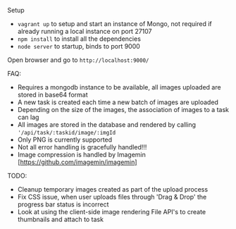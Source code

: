 Setup

- ```vagrant up``` to setup and start an instance of Mongo, not required if already running a local instance on port 27107
- ```npm install``` to install all the dependencies
- ```node server``` to startup, binds to port 9000

Open browser and go to ```http://localhost:9000/```

FAQ:
- Requires a mongodb instance to be available, all images uploaded are stored in base64 format
- A new task is created each time a new batch of images are uploaded
- Depending on the size of the images, the association of images to a task can lag
- All images are stored in the database and rendered by calling ```'/api/task/:taskid/image/:imgId```
- Only PNG is currently supported
- Not all error handling is gracefully handled!!!
- Image compression is handled by Imagemin [https://github.com/imagemin/imagemin]

TODO:
- Cleanup temporary images created as part of the upload process
- Fix CSS issue, when user uploads files through 'Drag & Drop' the progress bar status is incorrect 
- Look at using the client-side image rendering File API's to create thumbnails and attach to task
